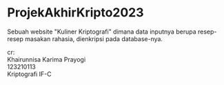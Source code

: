 # ProjekAkhirKripto2023
Sebuah website "Kuliner Kriptografi" dimana data inputnya berupa resep-resep masakan rahasia, dienkripsi pada database-nya.

cr:   
Khairunnisa Karima Prayogi  
123210113  
Kriptografi IF-C
